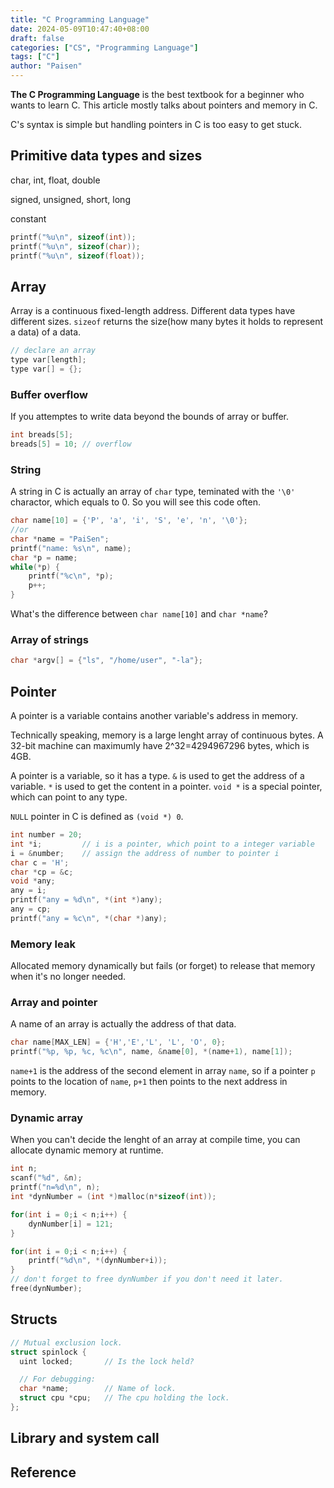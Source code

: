 ```yaml
---
title: "C Programming Language"
date: 2024-05-09T10:47:40+08:00
draft: false
categories: ["CS", "Programming Language"]
tags: ["C"]
author: "Paisen"
---
```

**The C Programming Language** is the best textbook for a beginner who wants to learn C. This article mostly talks about pointers and memory in C.

C's syntax is simple but handling pointers in C is too easy to get stuck.

## Primitive data types and sizes
char, int, float, double

signed, unsigned, short, long

constant

```C
printf("%u\n", sizeof(int));
printf("%u\n", sizeof(char));
printf("%u\n", sizeof(float));
```

## Array
Array is a continuous fixed-length address. Different data types have different sizes. `sizeof` returns the size(how many bytes it holds to represent a data) of a data.
```C
// declare an array
type var[length];
type var[] = {};
```

### Buffer overflow
If you attemptes to write data beyond the bounds of array or buffer.
```C
int breads[5];
breads[5] = 10; // overflow
```

### String
A string in C is actually an array of `char` type, teminated with the `'\0'` charactor, which equals to 0. So you will see this code often.
```C
char name[10] = {'P', 'a', 'i', 'S', 'e', 'n', '\0'};
//or
char *name = "PaiSen";
printf("name: %s\n", name);
char *p = name;
while(*p) {
    printf("%c\n", *p);
    p++;
}
```
What's the difference between `char name[10]` and `char *name`?

### Array of strings
```C
char *argv[] = {"ls", "/home/user", "-la"};
```

## Pointer
A pointer is a variable contains another variable's address in memory.

Technically speaking, memory is a large lenght array of continuous bytes. A 32-bit machine can maximumly have 2^32=4294967296 bytes, which is 4GB.

A pointer is a variable, so it has a type. `&` is used to get the address of a variable. `*` is used to get the content in a pointer. `void *` is a special pointer, which can point to any type.

`NULL` pointer in C is defined as `(void *) 0`.

```C
int number = 20;
int *i;         // i is a pointer, which point to a integer variable
i = &number;    // assign the address of number to pointer i
char c = 'H';
char *cp = &c;
void *any;
any = i;
printf("any = %d\n", *(int *)any);
any = cp;
printf("any = %c\n", *(char *)any);
```
### Memory leak
Allocated memory dynamically but fails (or forget) to release that memory when it's no longer needed.

### Array and pointer
A name of an array is actually the address of that data.

```C
char name[MAX_LEN] = {'H','E','L', 'L', 'O', 0};
printf("%p, %p, %c, %c\n", name, &name[0], *(name+1), name[1]);
```
`name+1` is the address of the second element in array `name`, so if a pointer `p` points to the location of `name`, `p+1` then points to the next address in memory.

### Dynamic array
When you can't decide the lenght of an array at compile time, you can allocate dynamic memory at runtime.
```C
int n;
scanf("%d", &n);
printf("n=%d\n", n);
int *dynNumber = (int *)malloc(n*sizeof(int));

for(int i = 0;i < n;i++) {
    dynNumber[i] = 121;
}

for(int i = 0;i < n;i++) {
    printf("%d\n", *(dynNumber+i));
}
// don't forget to free dynNumber if you don't need it later.
free(dynNumber);
```


## Structs 
```C
// Mutual exclusion lock.
struct spinlock {
  uint locked;       // Is the lock held?

  // For debugging:
  char *name;        // Name of lock.
  struct cpu *cpu;   // The cpu holding the lock.
};
```

## Library and system call

## Reference